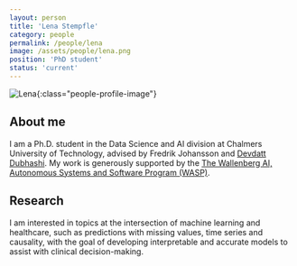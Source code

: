 ```yaml
---
layout: person
title: 'Lena Stempfle'
category: people
permalink: /people/lena
image: /assets/people/lena.png
position: 'PhD student'
status: 'current'
---
```


![Lena](/assets/people/lena.jpeg){:class="people-profile-image"}

## About me
I am a Ph.D. student in the Data Science and AI division at Chalmers University of Technology, advised by Fredrik Johansson and [Devdatt Dubhashi](https://sites.google.com/view/devdattdubhashi/home). My work is generously supported by the [The Wallenberg AI, Autonomous Systems and Software Program (WASP)](https://wasp-sweden.org). 



## Research 

I am interested in topics at the intersection of machine learning and healthcare, such as predictions with missing values, time series and causality, 
with the goal of developing interpretable and accurate models to assist with clinical decision-making.


